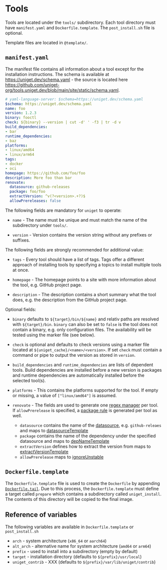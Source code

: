 # Tools

Tools are located under the `tools/` subdirectory. Each tool directory must have `manifest.yaml` and `Dockerfile.template`. The `post_install.sh` file is optional.

Template files are located in `@template/`.

## `manifest.yaml`

The manifest file contains all information about a tool except for the installation instructions. The schema is available at https://uniget.dev/schema.yaml - the source is located here https://github.com/uniget-org/tools.uniget.dev/blob/main/site/static/schema.yaml.

```yaml
# yaml-language-server: $schema=https://uniget.dev/schema.yaml
$schema: https://uniget.dev/schema.yaml
name: foo
version: 1.2.3
binary: fooctl
check: ${binary} --version | cut -d' ' -f3 | tr -d v
build_dependencies:
- bar
runtime_dependencies:
- baz
platforms:
- linux/amd64
- linux/arm64
tags:
- docker
- oci
homepage: https://github.com/foo/foo
description: More foo than bar
renovate:
  datasource: github-releases
  package: foo/foo
  extractVersion: ^v(?<version>.+?)$
  allowPrereleases: false
```

The following fields are mandatory for `uniget` to operate:

- `name` - The name must be unique and must match the name of the subdirectory under `tools/`.

- `version` - Version contains the version string without any prefixes or suffixes.

The following fields are strongly recommended for additional value:

- `tags` - Every tool should have a list of tags. Tags offer a different approach of installing tools by specifying a topics to install multiple tools at once.

- `homepage` - The homepage points to a site with more information about the tool, e.g. GitHub project page.

- `description` - The description contains a short summary what the tool does, e.g. the description from the GitHub project page.

Optional fields:

- `binary` defaults to `${target}/bin/${name}` and relativ paths are resolved with `${target}/bin`. `binary` can also be set to `false` is the tool does not contain a binary, e.g. only configuration files. The availability will be tested using the marker file (see below).

- `check` is optional and defaults to check versions using a marker file located at `${uniget_cache}/<name>/<version>`. If set `check` must contain a command or pipe to output the version as stored in `version`.

- `build_dependencies` and `runtime_dependencies` are lists of dependent tools. Build dependencies are installed before a new version is packages and runtime dependencies are automatically installed before the selected tool(s).

- `platforms` - This contains the platforms supported for the tool. If empty or missing, a value of `["linux/amd64"]` is assumed.

- `renovate` - The fields are used to generate one [regex manager](https://docs.renovatebot.com/modules/manager/regex/) per tool. If `allowPrerelease` is specified, a [package rule](https://docs.renovatebot.com/configuration-options/#packagerules) is generated per tool as well.

  - `datasource` contains the name of the [datasource](https://docs.renovatebot.com/modules/datasource/), e.g. `github-releaes` and maps to [datasourceTemplate](https://docs.renovatebot.com/configuration-options/#datasourcetemplate)
  - `package` contains the name of the dependency under the specified datasource and maps to [depNameTemplate](https://docs.renovatebot.com/configuration-options/#depnametemplate)
  - `extractVersion` defines how to extract the version from maps to [extractVersionTemplate](https://docs.renovatebot.com/configuration-options/#extractversiontemplate)
  - `allowPrerelease` maps to [ignoreUnstable](https://docs.renovatebot.com/configuration-options/#ignoreunstable)

## `Dockerfile.template`

The `Dockerfile.template` file is used to create the `Dockerfile` by appending [`Dockerfile.tail`](https://github.com/uniget-org/tools/blob/main/tools/Dockerfile.tail). Due to this process, the `Dockerfile.template` must define a target called `prepare` which contains a subdirectory called `uniget_install`. The contents of this directory will be copied to the final image.

## Reference of variables

The following variables are available in `Dockerfile.template` or `post_install.sh`

- `arch` - system architecture (`x86_64` or `aarch64`)
- `alt_arch` - alternative name for system architecture (`amd64` or `arm64`)
- `prefix` - used to install into a subdirectory (empty by default)
- `target` - installation directory (defaults to `${prefix}/usr/local`)
- `uniget_contrib` - XXX (defaults to `${prefix}/var/lib/uniget/contrib`)
